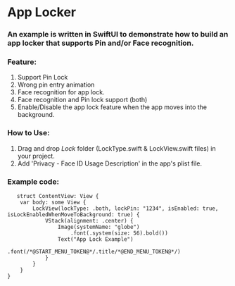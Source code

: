 # App Locker
### An example is written in SwiftUI to demonstrate how to build an app locker that supports Pin and/or Face recognition.

### Feature:
1. Support Pin Lock
2. Wrong pin entry animation
3. Face recognition for app lock.
4. Face recognition and Pin lock support (both)
5. Enable/Disable the app lock feature when the app moves into the background.

### How to Use: 
1. Drag and drop *Lock* folder (LockType.swift & LockView.swift files) in your project.
2. Add 'Privacy - Face ID Usage Description' in the app's plist file.

### Example code:
```
   struct ContentView: View {
    var body: some View {
        LockView(lockType: .both, lockPin: "1234", isEnabled: true, isLockEnabledWhenMoveToBackground: true) {
            VStack(alignment: .center) {
                Image(systemName: "globe")
                    .font(.system(size: 56).bold())
                Text("App Lock Example")
                    .font(/*@START_MENU_TOKEN@*/.title/*@END_MENU_TOKEN@*/)
            }
        }
    }
}
```



